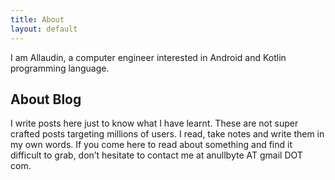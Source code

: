 ```yaml
---
title: About
layout: default
---
```


<div class="about">

<div>
    I am Allaudin, a computer engineer interested in Android and Kotlin programming language.
</div>

<h2>About Blog</h2>

I write posts here just to know what I have learnt. These are not super crafted posts targeting 
millions of users. I read, take notes and write them in my own words. If you come here to read about something 
and find it difficult to grab, don’t hesitate to contact me at anullbyte AT gmail DOT com.

</div>

